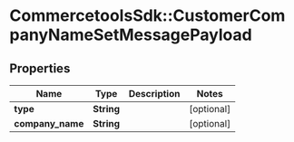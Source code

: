 # CommercetoolsSdk::CustomerCompanyNameSetMessagePayload

## Properties
Name | Type | Description | Notes
------------ | ------------- | ------------- | -------------
**type** | **String** |  | [optional] 
**company_name** | **String** |  | [optional] 

